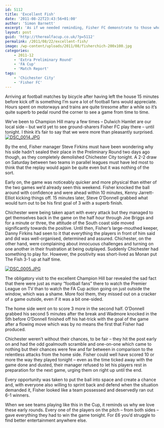 ```yaml
---
id: 5112
title: 'Excellent Fish'
date: '2011-08-22T23:43:56+01:00'
author: 'Simon Barnett'
excerpt: 'As if we needed reminding, Fisher FC demonstrate to those who could be bothered to watch what the Cup is all about.'
layout: post
guid: 'http://therealfacup.co.uk/?p=5112'
permalink: /2011/08/22/excellent-fish/
image: /wp-content/uploads/2011/08/fisherchich-200x100.jpg
categories:
    - 2011-12
    - 'Extra Preliminary Round'
    - 'FA Cup'
    - 'Match Report'
tags:
    - 'Chichester City'
    - 'Fisher FC'
---
```


Arriving at football matches by bicycle after having left the house 15 minutes before kick off is something I’m sure a lot of football fans would appreciate. Hours spent on motorways and trains are quite tiresome after a while so it’s quite superb to pedal round the corner to see a game from time to time.

We’ve been to Champion Hill many a few times – Dulwich Hamlet are our local side – but we’d yet to see ground-sharers Fisher FC play there – until tonight. I think it’s fair to say that we were more than pleasantly surprised.[![DSC_0014.JPG](http://lh3.ggpht.com/-AmREx6ccTj4/TlLYLJ0UwvI/AAAAAAAAARA/mN9eWczRO1o/h320/DSC_0014.JPG)](http://lh3.ggpht.com/-AmREx6ccTj4/TlLYLJ0UwvI/AAAAAAAAARA/mN9eWczRO1o/w800/DSC_0014.JPG)

By the end, Fisher manager Steve Firkins must have been wondering why his side hadn’t sealed their place in the Preliminary Round two days ago though, as they completely demolished Chichester City tonight. A 2-2 draw on Saturday between two teams in parallel leagues must have led most to think that the replay would again be quite even but it was nothing of the sort.

Early on, the game was noticeably quicker and more physical than either of the two games we’d already seen this weekend. Fisher knocked the ball around with confidence and were ahead within 10 minutes, Kenny Jarrett-Elliot kicking things off. 15 minutes later, Steve O’Donnell grabbed what would turn out to be his first goal of 3 with a superb finish.

Chichester were being taken apart with every attack but they managed to get themselves back in the game on the half hour through Joe Briggs and for a minute or three, the attitude of the South coast side moved significantly towards the positive. Until then, Fisher’s large-mouthed keeper, Danny Firkins had seen to it that everything the players in front of him said and did was well-organised, determined and assured. Chichester, on the other hand, were complaining about innocuous challenges and turning on one another in their frustration at being outplayed. Suddenly Chichester had something to play for. However, the positivity was short-lived as Monan put The Fish 3-1 up at half time.

[![DSC_0005.JPG](http://lh5.ggpht.com/-IxGPG6kFlI0/TlLYJvysgVI/AAAAAAAAAQ4/Nc1DJ7DoMeE/h320/DSC_0005.JPG)](http://lh5.ggpht.com/-IxGPG6kFlI0/TlLYJvysgVI/AAAAAAAAAQ4/Nc1DJ7DoMeE/w800/DSC_0005.JPG)

The obligatory visit to the excellent Champion Hill bar revealed the sad fact that there were just as many “football fans” there to watch the Premier League on TV than to watch the FA Cup action going on just outside the window, which was a shame. More fool them, they missed out on a cracker of a game outside, even if it was a bit one-sided.

The home side went on to score 3 more in the second half. O’Donnell grabbed his second 5 minutes after the break and Wadmore knocked in the 5th before O’Donnell finished off his hat-trick with the goal of the game after a flowing move which was by no means the first that Fisher had produced.

Chichester weren’t without their chances, to be fair – they hit the post early on and had the odd goalmouth scramble and one-on-one which came to nothing but their chances were few and far between in comparison to the relentless attacks from the home side. Fisher could well have scored 10 or more the way they played tonight – even as the time ticked away with the game done and dusted, their manager refused to let his players rest in preparation for the next game, urging them on right up until the end.

Every opportunity was taken to put the ball into space and create a chance and, with everyone also willing to sprint back and defend when the situation demanded it, Fisher looked like a team possessed and deservedly ran out 6-1 winners.

When we see teams playing like this in the Cup, it reminds us why we love these early rounds. Every one of the players on the pitch – from both sides – gave everything they had to win the game tonight. For £6 you’d struggle to find better entertainment anywhere else.
